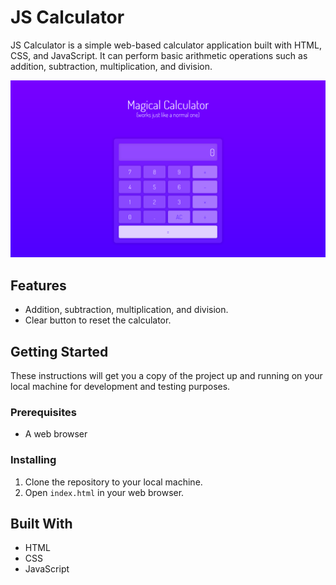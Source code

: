 # JS Calculator

JS Calculator is a simple web-based calculator application built with HTML, CSS, and JavaScript. It can perform basic arithmetic operations such as addition, subtraction, multiplication, and division.

![JS Calculator Screenshot](screenshot.png)

## Features

- Addition, subtraction, multiplication, and division.
- Clear button to reset the calculator.

## Getting Started

These instructions will get you a copy of the project up and running on your local machine for development and testing purposes.

### Prerequisites

- A web browser

### Installing

1. Clone the repository to your local machine.
2. Open `index.html` in your web browser.

## Built With

- HTML
- CSS
- JavaScript
